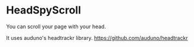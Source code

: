 # HeadSpyScroll

You can scroll your page with your head.

It uses auduno's headtrackr library. https://github.com/auduno/headtrackr
